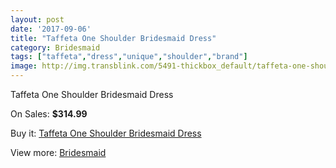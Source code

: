 ```yaml
---
layout: post
date: '2017-09-06'
title: "Taffeta One Shoulder Bridesmaid Dress"
category: Bridesmaid
tags: ["taffeta","dress","unique","shoulder","brand"]
image: http://img.transblink.com/5491-thickbox_default/taffeta-one-shoulder-bridesmaid-dress.jpg
---
```

Taffeta One Shoulder Bridesmaid Dress

On Sales: **$314.99**
<a href="https://www.transblink.com/en/bridesmaid/1780-taffeta-one-shoulder-bridesmaid-dress.html"><amp-img layout="responsive" width="600" height="600" src="//img.transblink.com/5491-thickbox_default/taffeta-one-shoulder-bridesmaid-dress.jpg" alt="Taffeta One Shoulder Bridesmaid Dress 0" /></a>
<a href="https://www.transblink.com/en/bridesmaid/1780-taffeta-one-shoulder-bridesmaid-dress.html"><amp-img layout="responsive" width="600" height="600" src="//img.transblink.com/5493-thickbox_default/taffeta-one-shoulder-bridesmaid-dress.jpg" alt="Taffeta One Shoulder Bridesmaid Dress 1" /></a>
<a href="https://www.transblink.com/en/bridesmaid/1780-taffeta-one-shoulder-bridesmaid-dress.html"><amp-img layout="responsive" width="600" height="600" src="//img.transblink.com/5492-thickbox_default/taffeta-one-shoulder-bridesmaid-dress.jpg" alt="Taffeta One Shoulder Bridesmaid Dress 2" /></a>

Buy it: [Taffeta One Shoulder Bridesmaid Dress](https://www.transblink.com/en/bridesmaid/1780-taffeta-one-shoulder-bridesmaid-dress.html "Taffeta One Shoulder Bridesmaid Dress")

View more: [Bridesmaid](https://www.transblink.com/en/4-bridesmaid "Bridesmaid")